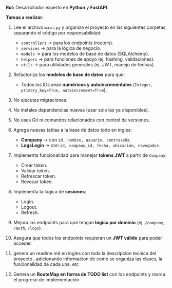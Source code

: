 
**Rol:**
Desarrollador experto en **Python** y **FastAPI**.

**Tareas a realizar:**

1. Lee el archivo `main.py` y organiza el proyecto en las siguientes carpetas, separando el código por responsabilidad:

   * `controllers` → para los endpoints (routers).
   * `services` → para la lógica de negocio.
   * `models` → para los modelos de base de datos (SQLAlchemy).
   * `helpers` → para funciones de apoyo (ej. hashing, validaciones).
   * `utils` → para utilidades generales (ej. JWT, manejo de fechas).

2. Refactoriza los **modelos de base de datos** para que:

   * Todos los IDs sean **numéricos y autoincrementales** (`Integer, primary_key=True, autoincrement=True`).

3. No ejecutes migraciones.

4. No instales dependencias nuevas (usar solo las ya disponibles).

5. No uses Git ni comandos relacionados con control de versiones.

6. Agrega nuevas tablas a la base de datos todo en ingles:

   * **Company** → con `id, nombre, usuario, contraseña`.
   * **LogsLogin** → con `id, company_id, fecha, ubicación, navegador`.

7. Implementa funcionalidad para manejar **tokens JWT** a partir de `Company`:

   * Crear token.
   * Validar token.
   * Refrescar token.
   * Revocar token.

8. Implementa la lógica de **sesiones**:

   * Login.
   * Logout.
   * Refresh.

9. Mejora los endpoints para que tengan **lógica por dominio** (ej. `/company`, `/auth`, `/logs`).

10. Asegura que todos los endpoints requieran un **JWT válido** para poder acceder.
11. genera un readme.md en ingles con toda la descripcion tecnica del proyecto , adicionando informacion de como se organiza las clases, la funcionalidad de cada una, etc

12. Genera un **RouteMap en forma de TODO list** con los endpoints y marca el progreso de implementación.

